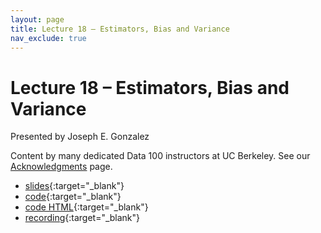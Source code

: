 ```yaml
---
layout: page
title: Lecture 18 – Estimators, Bias and Variance
nav_exclude: true
---
```


# Lecture 18 – Estimators, Bias and Variance

Presented by Joseph E. Gonzalez

Content by many dedicated Data 100 instructors at UC Berkeley. See our [Acknowledgments](../../acks) page.

- [slides](https://docs.google.com/presentation/d/1WPZZXdwORbsUeiH3MX4IXA-3knI4W0Yuee_ZVgiF-Us/edit?usp=sharing){:target="_blank"}
- [code](https://data100.datahub.berkeley.edu/hub/user-redirect/git-pull?repo=https%3A%2F%2Fgithub.com%2FDS-100%2Ffa24-student&urlpath=lab%2Ftree%2Ffa24-student%2Flecture%2Flec18%2Flec18.ipynb&branch=main){:target="_blank"}
- [code HTML](../../resources/assets/lectures/lec18/lec18.html){:target="_blank"}
- [recording](https://youtu.be/LzYEQGQEOMY){:target="_blank"}